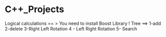 # C++_Projects
Logical calculations == > You need to install Boost Library !
Tree ==> 1-add 2-delete 3-Right Left Rotation 4 - Left Right Rotation 5- Search
